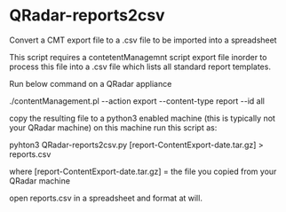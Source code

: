 # QRadar-reports2csv
Convert a CMT export file to a .csv file to be imported into a spreadsheet

This script requires a contetentManagemnt script export file inorder to process this file into a .csv file which lists all standard report templates.

Run below command on a QRadar appliance

./contentManagement.pl --action export --content-type report --id all

copy the resulting file to a python3 enabled machine (this is typically not your QRadar machine)
on this machine run this script as:

pyhton3 QRadar-reports2csv.py [report-ContentExport-date.tar.gz] > reports.csv

where [report-ContentExport-date.tar.gz] = the file you copied from your QRadar machine

open reports.csv in a spreadsheet and format at will.

